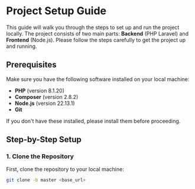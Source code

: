 
# Project Setup Guide

This guide will walk you through the steps to set up and run the project locally. The project consists of two main parts: **Backend** (PHP Laravel) and **Frontend** (Node.js). Please follow the steps carefully to get the project up and running.

## Prerequisites

Make sure you have the following software installed on your local machine:

- **PHP** (version 8.1.20)
- **Composer** (version 2.8.2)
- **Node.js** (version 22.13.1)
- **Git**

If you don't have these installed, please install them before proceeding.

## Step-by-Step Setup

### 1. Clone the Repository

First, clone the repository to your local machine:

```bash
git clone -b master <base_url>
```
